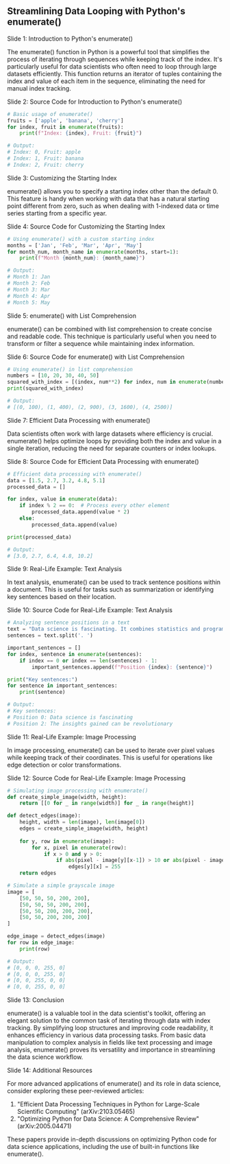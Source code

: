 ## Streamlining Data Looping with Python's enumerate()
Slide 1: Introduction to Python's enumerate()

The enumerate() function in Python is a powerful tool that simplifies the process of iterating through sequences while keeping track of the index. It's particularly useful for data scientists who often need to loop through large datasets efficiently. This function returns an iterator of tuples containing the index and value of each item in the sequence, eliminating the need for manual index tracking.

Slide 2: Source Code for Introduction to Python's enumerate()

```python
# Basic usage of enumerate()
fruits = ['apple', 'banana', 'cherry']
for index, fruit in enumerate(fruits):
    print(f"Index: {index}, Fruit: {fruit}")

# Output:
# Index: 0, Fruit: apple
# Index: 1, Fruit: banana
# Index: 2, Fruit: cherry
```

Slide 3: Customizing the Starting Index

enumerate() allows you to specify a starting index other than the default 0. This feature is handy when working with data that has a natural starting point different from zero, such as when dealing with 1-indexed data or time series starting from a specific year.

Slide 4: Source Code for Customizing the Starting Index

```python
# Using enumerate() with a custom starting index
months = ['Jan', 'Feb', 'Mar', 'Apr', 'May']
for month_num, month_name in enumerate(months, start=1):
    print(f"Month {month_num}: {month_name}")

# Output:
# Month 1: Jan
# Month 2: Feb
# Month 3: Mar
# Month 4: Apr
# Month 5: May
```

Slide 5: enumerate() with List Comprehension

enumerate() can be combined with list comprehension to create concise and readable code. This technique is particularly useful when you need to transform or filter a sequence while maintaining index information.

Slide 6: Source Code for enumerate() with List Comprehension

```python
# Using enumerate() in list comprehension
numbers = [10, 20, 30, 40, 50]
squared_with_index = [(index, num**2) for index, num in enumerate(numbers)]
print(squared_with_index)

# Output:
# [(0, 100), (1, 400), (2, 900), (3, 1600), (4, 2500)]
```

Slide 7: Efficient Data Processing with enumerate()

Data scientists often work with large datasets where efficiency is crucial. enumerate() helps optimize loops by providing both the index and value in a single iteration, reducing the need for separate counters or index lookups.

Slide 8: Source Code for Efficient Data Processing with enumerate()

```python
# Efficient data processing with enumerate()
data = [1.5, 2.7, 3.2, 4.8, 5.1]
processed_data = []

for index, value in enumerate(data):
    if index % 2 == 0:  # Process every other element
        processed_data.append(value * 2)
    else:
        processed_data.append(value)

print(processed_data)

# Output:
# [3.0, 2.7, 6.4, 4.8, 10.2]
```

Slide 9: Real-Life Example: Text Analysis

In text analysis, enumerate() can be used to track sentence positions within a document. This is useful for tasks such as summarization or identifying key sentences based on their location.

Slide 10: Source Code for Real-Life Example: Text Analysis

```python
# Analyzing sentence positions in a text
text = "Data science is fascinating. It combines statistics and programming. The insights gained can be revolutionary."
sentences = text.split('. ')

important_sentences = []
for index, sentence in enumerate(sentences):
    if index == 0 or index == len(sentences) - 1:
        important_sentences.append(f"Position {index}: {sentence}")

print("Key sentences:")
for sentence in important_sentences:
    print(sentence)

# Output:
# Key sentences:
# Position 0: Data science is fascinating
# Position 2: The insights gained can be revolutionary
```

Slide 11: Real-Life Example: Image Processing

In image processing, enumerate() can be used to iterate over pixel values while keeping track of their coordinates. This is useful for operations like edge detection or color transformations.

Slide 12: Source Code for Real-Life Example: Image Processing

```python
# Simulating image processing with enumerate()
def create_simple_image(width, height):
    return [[0 for _ in range(width)] for _ in range(height)]

def detect_edges(image):
    height, width = len(image), len(image[0])
    edges = create_simple_image(width, height)
    
    for y, row in enumerate(image):
        for x, pixel in enumerate(row):
            if x > 0 and y > 0:
                if abs(pixel - image[y][x-1]) > 10 or abs(pixel - image[y-1][x]) > 10:
                    edges[y][x] = 255
    return edges

# Simulate a simple grayscale image
image = [
    [50, 50, 50, 200, 200],
    [50, 50, 50, 200, 200],
    [50, 50, 200, 200, 200],
    [50, 50, 200, 200, 200]
]

edge_image = detect_edges(image)
for row in edge_image:
    print(row)

# Output:
# [0, 0, 0, 255, 0]
# [0, 0, 0, 255, 0]
# [0, 0, 255, 0, 0]
# [0, 0, 255, 0, 0]
```

Slide 13: Conclusion

enumerate() is a valuable tool in the data scientist's toolkit, offering an elegant solution to the common task of iterating through data with index tracking. By simplifying loop structures and improving code readability, it enhances efficiency in various data processing tasks. From basic data manipulation to complex analysis in fields like text processing and image analysis, enumerate() proves its versatility and importance in streamlining the data science workflow.

Slide 14: Additional Resources

For more advanced applications of enumerate() and its role in data science, consider exploring these peer-reviewed articles:

1.  "Efficient Data Processing Techniques in Python for Large-Scale Scientific Computing" (arXiv:2103.05465)
2.  "Optimizing Python for Data Science: A Comprehensive Review" (arXiv:2005.04471)

These papers provide in-depth discussions on optimizing Python code for data science applications, including the use of built-in functions like enumerate().

